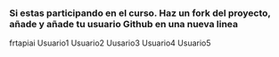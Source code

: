 ### Si estas participando en el curso. Haz un fork del proyecto, añade  y añade tu usuario Github en una nueva linea

frtapiai
Usuario1
Usuario2
Uusario3
Usuario4
Usuario5
